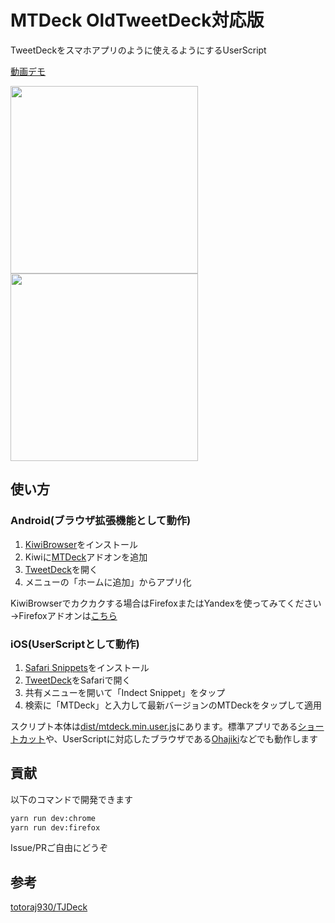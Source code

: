 # MTDeck OldTweetDeck対応版
TweetDeckをスマホアプリのように使えるようにするUserScript

[動画デモ](https://streamable.com/oocea)

<img src="https://i.imgur.com/xBrApsM.png" width="300">
<img src="https://i.imgur.com/aFG6fBr.png" width="300">

## 使い方
### Android(ブラウザ拡張機能として動作)
1. [KiwiBrowser](https://play.google.com/store/apps/details?id=com.kiwibrowser.browser)をインストール
2. Kiwiに[MTDeck](https://chrome.google.com/webstore/detail/mtdeck/ednjoleioepmccklimdkcbbchlcjhpij)アドオンを追加
4. [TweetDeck](https://tweetdeck.twitter.com)を開く
5. メニューの「ホームに追加」からアプリ化

KiwiBrowserでカクカクする場合はFirefoxまたはYandexを使ってみてください  
→Firefoxアドオンは[こちら](https://addons.mozilla.org/ja/firefox/addon/mobiletweetdeck/)

### iOS(UserScriptとして動作)
1. [Safari Snippets](https://apps.apple.com/jp/app/safari-snippets/id1126048257)をインストール
2. [TweetDeck](https://tweetdeck.twitter.com)をSafariで開く
3. 共有メニューを開いて「Indect Snippet」をタップ
4. 検索に「MTDeck」と入力して最新バージョンのMTDeckをタップして適用

スクリプト本体は[dist/mtdeck.min.user.js](https://github.com/mkizka/MTDeck/raw/master/dist/mtdeck.min.user.js)にあります。標準アプリである[ショートカット](https://apps.apple.com/jp/app/%E3%82%B7%E3%83%A7%E3%83%BC%E3%83%88%E3%82%AB%E3%83%83%E3%83%88/id915249334)や、UserScriptに対応したブラウザである[Ohajiki](http://ohajiki.ios-web.com/)などでも動作します

## 貢献
以下のコマンドで開発できます
```bash
yarn run dev:chrome
yarn run dev:firefox
```

Issue/PRご自由にどうぞ

## 参考
[totoraj930/TJDeck](https://github.com/totoraj930/TJDeck)
